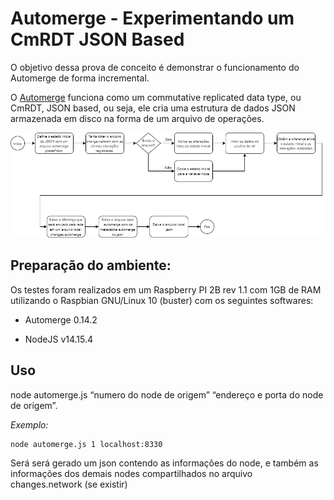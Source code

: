 Automerge - Experimentando um CmRDT JSON Based
==============================================

O objetivo dessa prova de conceito é demonstrar o funcionamento do Automerge de forma incremental.


O [Automerge](https://github.com/automerge/automerge) funciona como um
commutative replicated data type, ou CmRDT, JSON based, ou seja, ele cria uma
estrutura de dados JSON armazenada em disco na forma de um arquivo de operações.

![workflow](automerge.png)



Preparação do ambiente:
-----------------------

Os testes foram realizados em um Raspberry PI 2B rev 1.1 com 1GB de RAM
utilizando o Raspbian GNU/Linux 10 (buster) com os seguintes softwares:

-   Automerge 0.14.2

-   NodeJS v14.15.4
 

Uso
---


node automerge.js “numero do node de origem” “endereço e porta do node de
origem”.


*Exemplo:*

~~~~~~~~~~~~~~~~~~~~~~~~~~~~~~~~~~~~~~~~~~~~~~~~~~~~~~~~~~~~~~~~~~~~~~~~~~~~~~~~
node automerge.js 1 localhost:8330
~~~~~~~~~~~~~~~~~~~~~~~~~~~~~~~~~~~~~~~~~~~~~~~~~~~~~~~~~~~~~~~~~~~~~~~~~~~~~~~~


Será será gerado um json contendo as informações do node, e também as informações 
dos demais nodes compartilhados no arquivo changes.network (se existir)
